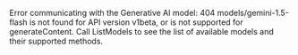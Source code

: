 Error communicating with the Generative AI model: 404 models/gemini-1.5-flash is not found for API version v1beta, or is not supported for generateContent. Call ListModels to see the list of available models and their supported methods.